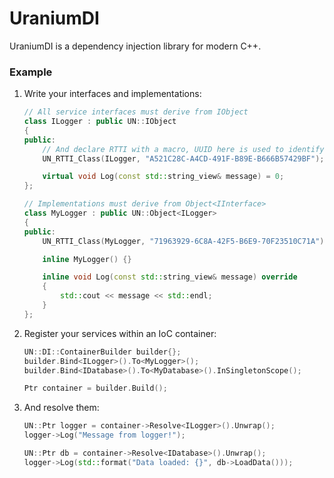 # UraniumDI
UraniumDI is a dependency injection library for modern C++.

### Example
1. Write your interfaces and implementations:
    ```cpp
    // All service interfaces must derive from IObject
    class ILogger : public UN::IObject
    {
    public:
        // And declare RTTI with a macro, UUID here is used to identify the type
        UN_RTTI_Class(ILogger, "A521C28C-A4CD-491F-B89E-B666B57429BF");
    
        virtual void Log(const std::string_view& message) = 0;
    };
    
    // Implementations must derive from Object<IInterface>
    class MyLogger : public UN::Object<ILogger>
    {
    public:
        UN_RTTI_Class(MyLogger, "71963929-6C8A-42F5-B6E9-70F23510C71A");
    
        inline MyLogger() {}
    
        inline void Log(const std::string_view& message) override
        {
            std::cout << message << std::endl;
        }
    };
    ```

2. Register your services within an IoC container:
    ```cpp
    UN::DI::ContainerBuilder builder{};
    builder.Bind<ILogger>().To<MyLogger>();
    builder.Bind<IDatabase>().To<MyDatabase>().InSingletonScope();
    
    Ptr container = builder.Build();
    ```

3. And resolve them:
    ```cpp
    UN::Ptr logger = container->Resolve<ILogger>().Unwrap();
    logger->Log("Message from logger!");
    
    UN::Ptr db = container->Resolve<IDatabase>().Unwrap();
    logger->Log(std::format("Data loaded: {}", db->LoadData()));
    ```
